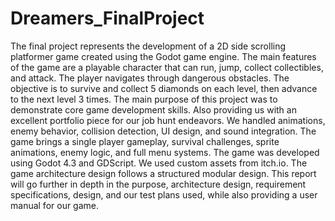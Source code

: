 # Dreamers_FinalProject
The final project represents the development of a 2D side scrolling platformer game created using the Godot game engine. The main features of the game are a playable character that can run, jump, collect collectibles, and attack. The player navigates through dangerous obstacles. The objective is to survive and collect 5 diamonds on each level, then advance to the next level 3 times. The main purpose of this project was to demonstrate core game development skills. Also providing us with an excellent portfolio piece for our job hunt endeavors. We handled animations, enemy behavior, collision detection, UI design, and sound integration. The game brings a single player gameplay, survival challenges, sprite animations, enemy logic, and full menu systems. The game was developed using Godot 4.3 and GDScript. We used custom assets from itch.io. The game architecture design follows a structured modular design. This report will go further in depth in the purpose, architecture design, requirement specifications, design, and our test plans used, while also providing a user manual for our game.


